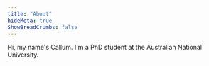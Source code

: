 ```yaml
---
title: "About"
hideMeta: true
ShowBreadCrumbs: false
---
```


Hi, my name's Callum. I'm a PhD student at the Australian National University.